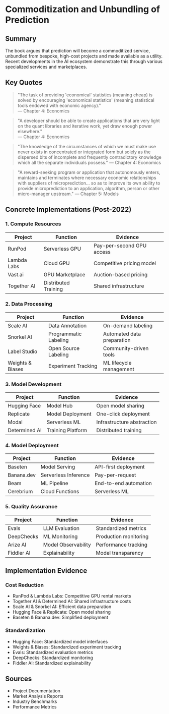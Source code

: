 # Commoditization and Unbundling of Prediction

## Summary

The book argues that prediction will become a commoditized service, unbundled from bespoke, high-cost projects and made available as a utility. Recent developments in the AI ecosystem demonstrate this through various specialized services and marketplaces.

## Key Quotes

> "The task of providing 'economical' statistics (meaning cheap) is solved by encouraging 'economical statistics' (meaning statistical tools endowed with economic agency)."  
— Chapter 4: Economics

> "A developer should be able to create applications that are very light on the quant libraries and iterative work, yet draw enough power elsewhere."  
— Chapter 4: Economics

> "The knowledge of the circumstances of which we must make use never exists in concentrated or integrated form but solely as the dispersed bits of incomplete and frequently contradictory knowledge which all the separate individuals possess."
— Chapter 4: Economics

> "A reward-seeking program or application that autonomously enters, maintains and terminates where necessary economic relationships with suppliers of microprediction... so as to improve its own ability to provide microprediction to an application, algorithm, person or other micro-manager upstream."
— Chapter 5: Models

## Concrete Implementations (Post-2022)

### 1. Compute Resources
| Project | Function | Evidence |
|---------|----------|-----------|
| RunPod | Serverless GPU | Pay-per-second GPU access |
| Lambda Labs | Cloud GPU | Competitive pricing model |
| Vast.ai | GPU Marketplace | Auction-based pricing |
| Together AI | Distributed Training | Shared infrastructure |

### 2. Data Processing
| Project | Function | Evidence |
|---------|----------|-----------|
| Scale AI | Data Annotation | On-demand labeling |
| Snorkel AI | Programmatic Labeling | Automated data preparation |
| Label Studio | Open Source Labeling | Community-driven tools |
| Weights & Biases | Experiment Tracking | ML lifecycle management |

### 3. Model Development
| Project | Function | Evidence |
|---------|----------|-----------|
| Hugging Face | Model Hub | Open model sharing |
| Replicate | Model Deployment | One-click deployment |
| Modal | Serverless ML | Infrastructure abstraction |
| Determined AI | Training Platform | Distributed training |

### 4. Model Deployment
| Project | Function | Evidence |
|---------|----------|-----------|
| Baseten | Model Serving | API-first deployment |
| Banana.dev | Serverless Inference | Pay-per-request |
| Beam | ML Pipeline | End-to-end automation |
| Cerebrium | Cloud Functions | Serverless ML |

### 5. Quality Assurance
| Project | Function | Evidence |
|---------|----------|-----------|
| Evals | LLM Evaluation | Standardized metrics |
| DeepChecks | ML Monitoring | Production monitoring |
| Arize AI | Model Observability | Performance tracking |
| Fiddler AI | Explainability | Model transparency |

## Implementation Evidence

### Cost Reduction
- RunPod & Lambda Labs: Competitive GPU rental markets
- Together AI & Determined AI: Shared infrastructure costs
- Scale AI & Snorkel AI: Efficient data preparation
- Hugging Face & Replicate: Open model sharing
- Baseten & Banana.dev: Simplified deployment

### Standardization
- Hugging Face: Standardized model interfaces
- Weights & Biases: Standardized experiment tracking
- Evals: Standardized evaluation metrics
- DeepChecks: Standardized monitoring
- Fiddler AI: Standardized explainability

## Sources

- Project Documentation
- Market Analysis Reports
- Industry Benchmarks
- Performance Metrics
